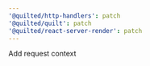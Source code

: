 ```yaml
---
'@quilted/http-handlers': patch
'@quilted/quilt': patch
'@quilted/react-server-render': patch
---
```


Add request context
